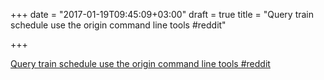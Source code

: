 +++
date = "2017-01-19T09:45:09+03:00"
draft = true
title = "Query train schedule use the origin command line tools  #reddit"

+++

<p><a href="https://t.co/FY0J252mDH">Query train schedule use the origin command line tools  #reddit</a></p>
